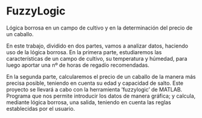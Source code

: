 # FuzzyLogic
Lógica borrosa en un campo de cultivo y en la  determinación del precio de un caballo.

En este trabajo, dividido en dos partes, vamos a analizar datos, haciendo uso de la lógica borrosa.
En la primera parte, estudiaremos las características de un campo de cultivo, su temperatura y húmedad, para luego aportar una nº de horas de regadío
recomendadas.

En la segunda parte, calcularemos el precio de un caballo de la manera más precisa posible, teniendo en cuenta su edad y capacidad de salto.
Este proyecto se llevará a cabo con la herramienta ’fuzzylogic’ de MATLAB. Programa que nos permite introducir los datos de manera gráfica; y calcula,
 mediante lógica borrosa, una salida, teniendo en cuenta las reglas establecidas
 por el usuario.

